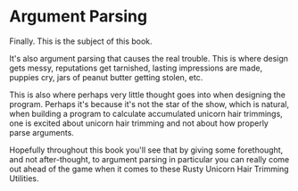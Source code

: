 # Argument Parsing

Finally. This is the subject of this book.

It's also argument parsing that causes the real trouble. This is where design gets messy, reputations get tarnished, lasting impressions are made, puppies cry, jars of peanut butter getting stolen, etc.

This is also where perhaps very little thought goes into when designing the program. Perhaps it's because it's not the star of the show, which is natural, when building a program to calculate accumulated unicorn hair trimmings, one is excited about unicorn hair trimming and not about how properly parse arguments.

Hopefully throughout this book you'll see that by giving some forethought, and not after-thought, to argument parsing in particular you can really come out ahead of the game when it comes to these Rusty Unicorn Hair Trimming Utilities.
